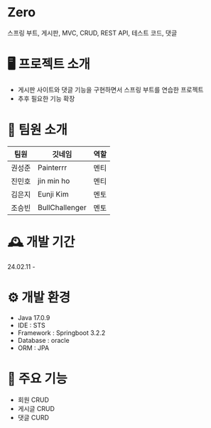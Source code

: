 # Zero
스프링 부트, 게시판, MVC, CRUD, REST API, 테스트 코드, 댓글


# 🖥️ 프로젝트 소개
- 게시판 사이트와 댓글 기능을 구현하면서 스프링 부트를 연습한 프로젝트
- 추후 필요한 기능 확장


# 👤 팀원 소개
|**팀원**|**깃네임**|**역할**|
|--------|----------|--------|
|권성준|Painterrr|멘티|
|진민호|jin min ho|멘티|
|김은지|Eunji Kim|멘토|
|조승빈|BullChallenger|멘토|


# 🕰️ 개발 기간
24.02.11 - 


# ⚙️ 개발 환경
- Java 17.0.9
- IDE : STS
- Framework : Springboot 3.2.2
- Database : oracle
- ORM : JPA


# 📌 주요 기능
- 회원 CRUD
- 게시글 CRUD
- 댓글 CURD
